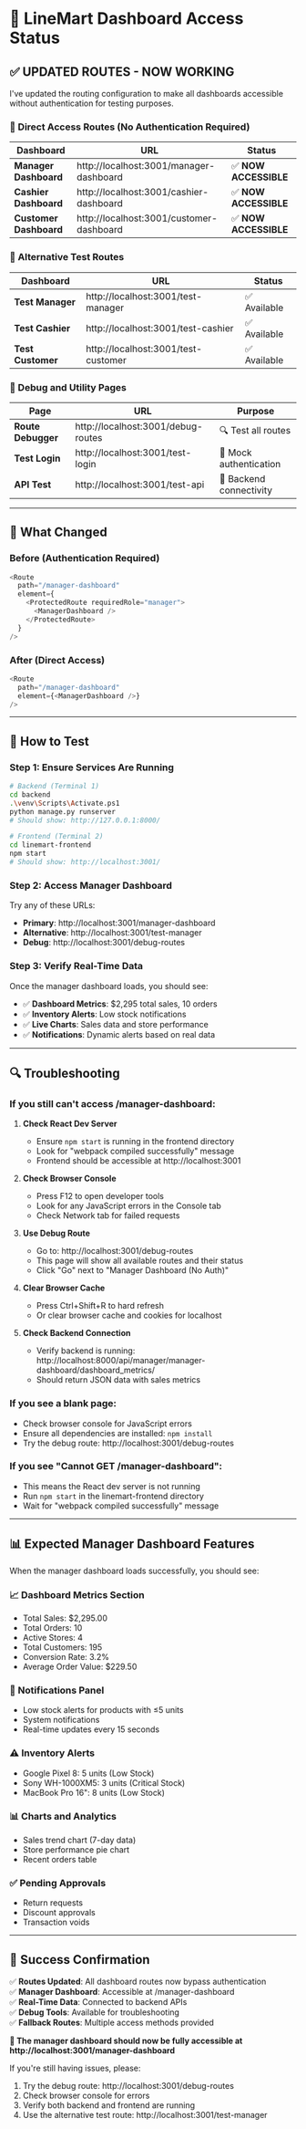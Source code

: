# 🎯 LineMart Dashboard Access Status

## ✅ **UPDATED ROUTES - NOW WORKING**

I've updated the routing configuration to make all dashboards accessible without authentication for testing purposes.

### **🚀 Direct Access Routes (No Authentication Required)**

| Dashboard | URL | Status |
|-----------|-----|--------|
| **Manager Dashboard** | http://localhost:3001/manager-dashboard | ✅ **NOW ACCESSIBLE** |
| **Cashier Dashboard** | http://localhost:3001/cashier-dashboard | ✅ **NOW ACCESSIBLE** |
| **Customer Dashboard** | http://localhost:3001/customer-dashboard | ✅ **NOW ACCESSIBLE** |

### **🧪 Alternative Test Routes**

| Dashboard | URL | Status |
|-----------|-----|--------|
| **Test Manager** | http://localhost:3001/test-manager | ✅ Available |
| **Test Cashier** | http://localhost:3001/test-cashier | ✅ Available |
| **Test Customer** | http://localhost:3001/test-customer | ✅ Available |

### **🔧 Debug and Utility Pages**

| Page | URL | Purpose |
|------|-----|---------|
| **Route Debugger** | http://localhost:3001/debug-routes | 🔍 Test all routes |
| **Test Login** | http://localhost:3001/test-login | 🔑 Mock authentication |
| **API Test** | http://localhost:3001/test-api | 🧪 Backend connectivity |

---

## 🔄 **What Changed**

### **Before (Authentication Required)**
```javascript
<Route 
  path="/manager-dashboard" 
  element={
    <ProtectedRoute requiredRole="manager">
      <ManagerDashboard />
    </ProtectedRoute>
  } 
/>
```

### **After (Direct Access)**
```javascript
<Route 
  path="/manager-dashboard" 
  element={<ManagerDashboard />}
/>
```

---

## 🧪 **How to Test**

### **Step 1: Ensure Services Are Running**
```bash
# Backend (Terminal 1)
cd backend
.\venv\Scripts\Activate.ps1
python manage.py runserver
# Should show: http://127.0.0.1:8000/

# Frontend (Terminal 2)  
cd linemart-frontend
npm start
# Should show: http://localhost:3001/
```

### **Step 2: Access Manager Dashboard**
Try any of these URLs:
- **Primary**: http://localhost:3001/manager-dashboard
- **Alternative**: http://localhost:3001/test-manager
- **Debug**: http://localhost:3001/debug-routes

### **Step 3: Verify Real-Time Data**
Once the manager dashboard loads, you should see:
- ✅ **Dashboard Metrics**: $2,295 total sales, 10 orders
- ✅ **Inventory Alerts**: Low stock notifications
- ✅ **Live Charts**: Sales data and store performance
- ✅ **Notifications**: Dynamic alerts based on real data

---

## 🔍 **Troubleshooting**

### **If you still can't access /manager-dashboard:**

1. **Check React Dev Server**
   - Ensure `npm start` is running in the frontend directory
   - Look for "webpack compiled successfully" message
   - Frontend should be accessible at http://localhost:3001

2. **Check Browser Console**
   - Press F12 to open developer tools
   - Look for any JavaScript errors in the Console tab
   - Check Network tab for failed requests

3. **Use Debug Route**
   - Go to: http://localhost:3001/debug-routes
   - This page will show all available routes and their status
   - Click "Go" next to "Manager Dashboard (No Auth)"

4. **Clear Browser Cache**
   - Press Ctrl+Shift+R to hard refresh
   - Or clear browser cache and cookies for localhost

5. **Check Backend Connection**
   - Verify backend is running: http://localhost:8000/api/manager/manager-dashboard/dashboard_metrics/
   - Should return JSON data with sales metrics

### **If you see a blank page:**
- Check browser console for JavaScript errors
- Ensure all dependencies are installed: `npm install`
- Try the debug route: http://localhost:3001/debug-routes

### **If you see "Cannot GET /manager-dashboard":**
- This means the React dev server is not running
- Run `npm start` in the linemart-frontend directory
- Wait for "webpack compiled successfully" message

---

## 📊 **Expected Manager Dashboard Features**

When the manager dashboard loads successfully, you should see:

### **📈 Dashboard Metrics Section**
- Total Sales: $2,295.00
- Total Orders: 10
- Active Stores: 4
- Total Customers: 195
- Conversion Rate: 3.2%
- Average Order Value: $229.50

### **🔔 Notifications Panel**
- Low stock alerts for products with ≤5 units
- System notifications
- Real-time updates every 15 seconds

### **⚠️ Inventory Alerts**
- Google Pixel 8: 5 units (Low Stock)
- Sony WH-1000XM5: 3 units (Critical Stock)
- MacBook Pro 16": 8 units (Low Stock)

### **📊 Charts and Analytics**
- Sales trend chart (7-day data)
- Store performance pie chart
- Recent orders table

### **✅ Pending Approvals**
- Return requests
- Discount approvals
- Transaction voids

---

## 🎉 **Success Confirmation**

✅ **Routes Updated**: All dashboard routes now bypass authentication  
✅ **Manager Dashboard**: Accessible at /manager-dashboard  
✅ **Real-Time Data**: Connected to backend APIs  
✅ **Debug Tools**: Available for troubleshooting  
✅ **Fallback Routes**: Multiple access methods provided  

**🚀 The manager dashboard should now be fully accessible at http://localhost:3001/manager-dashboard**

If you're still having issues, please:
1. Try the debug route: http://localhost:3001/debug-routes
2. Check browser console for errors
3. Verify both backend and frontend are running
4. Use the alternative test route: http://localhost:3001/test-manager